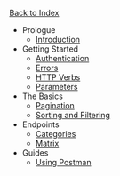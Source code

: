 <a href="/docs" class="text-sm text-grey-dark no-underline border rounded py-1 px-4 w-full block text-center hover:bg-grey-lightest font-semibold">Back to Index</a>

- Prologue
  - [Introduction](/api/introduction)
- Getting Started
  - [Authentication](/api/authentication)
  - [Errors](/api/errors)
  - [HTTP Verbs](/api/http-verbs)
  - [Parameters](/api/parameters)
- The Basics
  - [Pagination](/api/pagination)
  - [Sorting and Filtering](/api/sorting-and-filtering)
- Endpoints
  - [Categories](/api/categories)
  - [Matrix](/api/matrix)
- Guides
  - [Using Postman](/api/using-postman)
